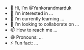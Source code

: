 - 👋 Hi, I’m @Yankorandmarduk
- 👀 I’m interested in ...
- 🌱 I’m currently learning ...
- 💞️ I’m looking to collaborate on ...
- 📫 How to reach me ...
- 😄 Pronouns: ...
- ⚡ Fun fact: ...

<!---
Yankorandmarduk/Yankorandmarduk is a ✨ special ✨ repository because its `README.md` (this file) appears on your GitHub profile.
You can click the Preview link to take a look at your changes.
--->
